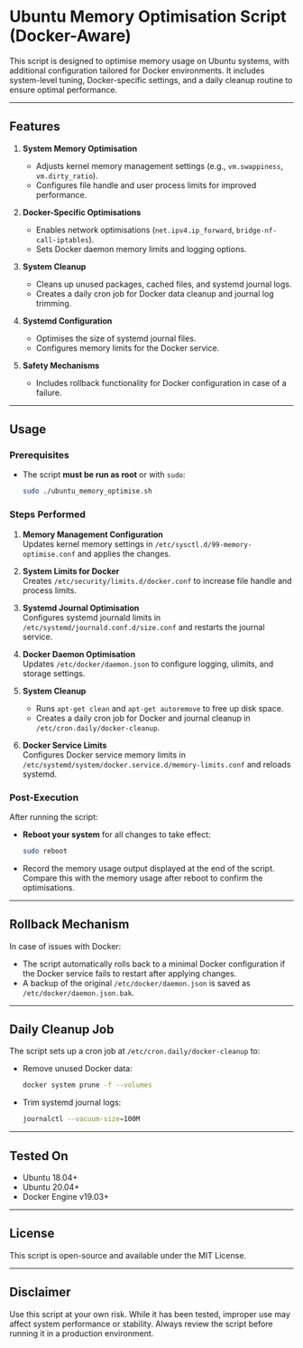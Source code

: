 # Ubuntu Memory Optimisation Script (Docker-Aware)

This script is designed to optimise memory usage on Ubuntu systems, with additional configuration tailored for Docker environments. It includes system-level tuning, Docker-specific settings, and a daily cleanup routine to ensure optimal performance.

---

## Features

1. **System Memory Optimisation**
   - Adjusts kernel memory management settings (e.g., `vm.swappiness`, `vm.dirty_ratio`).
   - Configures file handle and user process limits for improved performance.

2. **Docker-Specific Optimisations**
   - Enables network optimisations (`net.ipv4.ip_forward`, `bridge-nf-call-iptables`).
   - Sets Docker daemon memory limits and logging options.

3. **System Cleanup**
   - Cleans up unused packages, cached files, and systemd journal logs.
   - Creates a daily cron job for Docker data cleanup and journal log trimming.

4. **Systemd Configuration**
   - Optimises the size of systemd journal files.
   - Configures memory limits for the Docker service.

5. **Safety Mechanisms**
   - Includes rollback functionality for Docker configuration in case of a failure.

---

## Usage

### Prerequisites
- The script **must be run as root** or with `sudo`:
  ```bash
  sudo ./ubuntu_memory_optimise.sh
  ```

### Steps Performed
1. **Memory Management Configuration**  
   Updates kernel memory settings in `/etc/sysctl.d/99-memory-optimise.conf` and applies the changes.

2. **System Limits for Docker**  
   Creates `/etc/security/limits.d/docker.conf` to increase file handle and process limits.

3. **Systemd Journal Optimisation**  
   Configures systemd journald limits in `/etc/systemd/journald.conf.d/size.conf` and restarts the journal service.

4. **Docker Daemon Optimisation**  
   Updates `/etc/docker/daemon.json` to configure logging, ulimits, and storage settings.

5. **System Cleanup**  
   - Runs `apt-get clean` and `apt-get autoremove` to free up disk space.
   - Creates a daily cron job for Docker and journal cleanup in `/etc/cron.daily/docker-cleanup`.

6. **Docker Service Limits**  
   Configures Docker service memory limits in `/etc/systemd/system/docker.service.d/memory-limits.conf` and reloads systemd.

### Post-Execution
After running the script:
- **Reboot your system** for all changes to take effect:
  ```bash
  sudo reboot
  ```

- Record the memory usage output displayed at the end of the script. Compare this with the memory usage after reboot to confirm the optimisations.

---

## Rollback Mechanism

In case of issues with Docker:
- The script automatically rolls back to a minimal Docker configuration if the Docker service fails to restart after applying changes.
- A backup of the original `/etc/docker/daemon.json` is saved as `/etc/docker/daemon.json.bak`.

---

## Daily Cleanup Job

The script sets up a cron job at `/etc/cron.daily/docker-cleanup` to:
- Remove unused Docker data:
  ```bash
  docker system prune -f --volumes
  ```
- Trim systemd journal logs:
  ```bash
  journalctl --vacuum-size=100M
  ```

---

## Tested On
- Ubuntu 18.04+
- Ubuntu 20.04+
- Docker Engine v19.03+  

---

## License

This script is open-source and available under the MIT License.

---

## Disclaimer

Use this script at your own risk. While it has been tested, improper use may affect system performance or stability. Always review the script before running it in a production environment.